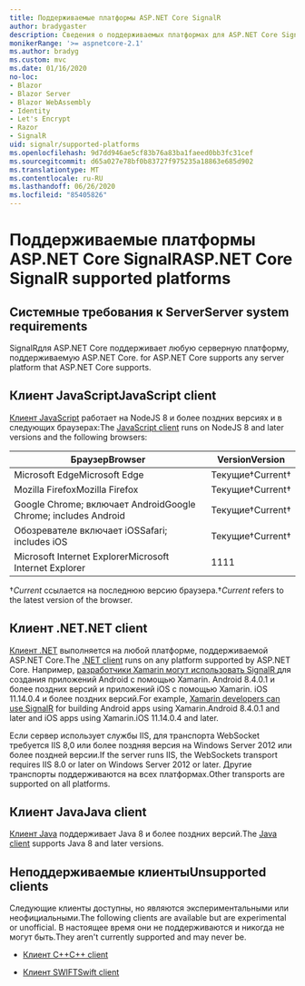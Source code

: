 ```yaml
---
title: Поддерживаемые платформы ASP.NET Core SignalR
author: bradygaster
description: Сведения о поддерживаемых платформах для ASP.NET Core SignalR.
monikerRange: '>= aspnetcore-2.1'
ms.author: bradyg
ms.custom: mvc
ms.date: 01/16/2020
no-loc:
- Blazor
- Blazor Server
- Blazor WebAssembly
- Identity
- Let's Encrypt
- Razor
- SignalR
uid: signalr/supported-platforms
ms.openlocfilehash: 9d7dd946ae5cf83b76a83ba1faeed0bb3fc31cef
ms.sourcegitcommit: d65a027e78bf0b83727f975235a18863e685d902
ms.translationtype: MT
ms.contentlocale: ru-RU
ms.lasthandoff: 06/26/2020
ms.locfileid: "85405826"
---
```

# <a name="aspnet-core-signalr-supported-platforms"></a><span data-ttu-id="e8192-103">Поддерживаемые платформы ASP.NET Core SignalR</span><span class="sxs-lookup"><span data-stu-id="e8192-103">ASP.NET Core SignalR supported platforms</span></span>

## <a name="server-system-requirements"></a><span data-ttu-id="e8192-104">Системные требования к  Server</span><span class="sxs-lookup"><span data-stu-id="e8192-104">Server system requirements</span></span>

SignalR<span data-ttu-id="e8192-105">для ASP.NET Core поддерживает любую серверную платформу, поддерживаемую ASP.NET Core.</span><span class="sxs-lookup"><span data-stu-id="e8192-105"> for ASP.NET Core supports any server platform that ASP.NET Core supports.</span></span>

## <a name="javascript-client"></a><span data-ttu-id="e8192-106">Клиент JavaScript</span><span class="sxs-lookup"><span data-stu-id="e8192-106">JavaScript client</span></span>

<span data-ttu-id="e8192-107">[Клиент JavaScript](xref:signalr/javascript-client) работает на NodeJS 8 и более поздних версиях и в следующих браузерах:</span><span class="sxs-lookup"><span data-stu-id="e8192-107">The [JavaScript client](xref:signalr/javascript-client) runs on NodeJS 8 and later versions and the following browsers:</span></span>

| <span data-ttu-id="e8192-108">Браузер</span><span class="sxs-lookup"><span data-stu-id="e8192-108">Browser</span></span>                         | <span data-ttu-id="e8192-109">Version</span><span class="sxs-lookup"><span data-stu-id="e8192-109">Version</span></span>         |
| ------------------------------- | --------------- |
| <span data-ttu-id="e8192-110">Microsoft Edge</span><span class="sxs-lookup"><span data-stu-id="e8192-110">Microsoft Edge</span></span>                  | <span data-ttu-id="e8192-111">Текущие&dagger;</span><span class="sxs-lookup"><span data-stu-id="e8192-111">Current&dagger;</span></span> |
| <span data-ttu-id="e8192-112">Mozilla Firefox</span><span class="sxs-lookup"><span data-stu-id="e8192-112">Mozilla Firefox</span></span>                 | <span data-ttu-id="e8192-113">Текущие&dagger;</span><span class="sxs-lookup"><span data-stu-id="e8192-113">Current&dagger;</span></span> |
| <span data-ttu-id="e8192-114">Google Chrome; включает Android</span><span class="sxs-lookup"><span data-stu-id="e8192-114">Google Chrome; includes Android</span></span> | <span data-ttu-id="e8192-115">Текущие&dagger;</span><span class="sxs-lookup"><span data-stu-id="e8192-115">Current&dagger;</span></span> |
| <span data-ttu-id="e8192-116">Обозревателе включает iOS</span><span class="sxs-lookup"><span data-stu-id="e8192-116">Safari; includes iOS</span></span>            | <span data-ttu-id="e8192-117">Текущие&dagger;</span><span class="sxs-lookup"><span data-stu-id="e8192-117">Current&dagger;</span></span> |
| <span data-ttu-id="e8192-118">Microsoft Internet Explorer</span><span class="sxs-lookup"><span data-stu-id="e8192-118">Microsoft Internet Explorer</span></span>     | <span data-ttu-id="e8192-119">11</span><span class="sxs-lookup"><span data-stu-id="e8192-119">11</span></span>              |

<span data-ttu-id="e8192-120">&dagger;*Current* ссылается на последнюю версию браузера.</span><span class="sxs-lookup"><span data-stu-id="e8192-120">&dagger;*Current* refers to the latest version of the browser.</span></span>

## <a name="net-client"></a><span data-ttu-id="e8192-121">Клиент .NET</span><span class="sxs-lookup"><span data-stu-id="e8192-121">.NET client</span></span>

<span data-ttu-id="e8192-122">[Клиент .NET](xref:signalr/dotnet-client) выполняется на любой платформе, поддерживаемой ASP.NET Core.</span><span class="sxs-lookup"><span data-stu-id="e8192-122">The [.NET client](xref:signalr/dotnet-client) runs on any platform supported by ASP.NET Core.</span></span> <span data-ttu-id="e8192-123">Например, [разработчики Xamarin могут использовать SignalR ](https://github.com/aspnet/Announcements/issues/305) для создания приложений Android с помощью Xamarin. Android 8.4.0.1 и более поздних версий и приложений iOS с помощью Xamarin. iOS 11.14.0.4 и более поздних версий.</span><span class="sxs-lookup"><span data-stu-id="e8192-123">For example, [Xamarin developers can use SignalR](https://github.com/aspnet/Announcements/issues/305) for building Android apps using Xamarin.Android 8.4.0.1 and later and iOS apps using Xamarin.iOS 11.14.0.4 and later.</span></span>

<span data-ttu-id="e8192-124">Если сервер использует службы IIS, для транспорта WebSocket требуется IIS 8,0 или более поздняя версия на Windows Server 2012 или более поздней версии.</span><span class="sxs-lookup"><span data-stu-id="e8192-124">If the server runs IIS, the WebSockets transport requires IIS 8.0 or later on Windows Server 2012 or later.</span></span> <span data-ttu-id="e8192-125">Другие транспорты поддерживаются на всех платформах.</span><span class="sxs-lookup"><span data-stu-id="e8192-125">Other transports are supported on all platforms.</span></span>

## <a name="java-client"></a><span data-ttu-id="e8192-126">Клиент Java</span><span class="sxs-lookup"><span data-stu-id="e8192-126">Java client</span></span>

<span data-ttu-id="e8192-127">[Клиент Java](xref:signalr/java-client) поддерживает Java 8 и более поздних версий.</span><span class="sxs-lookup"><span data-stu-id="e8192-127">The [Java client](xref:signalr/java-client) supports Java 8 and later versions.</span></span>

## <a name="unsupported-clients"></a><span data-ttu-id="e8192-128">Неподдерживаемые клиенты</span><span class="sxs-lookup"><span data-stu-id="e8192-128">Unsupported clients</span></span>

<span data-ttu-id="e8192-129">Следующие клиенты доступны, но являются экспериментальными или неофициальными.</span><span class="sxs-lookup"><span data-stu-id="e8192-129">The following clients are available but are experimental or unofficial.</span></span> <span data-ttu-id="e8192-130">В настоящее время они не поддерживаются и никогда не могут быть.</span><span class="sxs-lookup"><span data-stu-id="e8192-130">They aren't currently supported and may never be.</span></span>

* <span data-ttu-id="e8192-131">[Клиент C++](https://github.com/aspnet/SignalR-Client-Cpp)</span><span class="sxs-lookup"><span data-stu-id="e8192-131">[C++ client](https://github.com/aspnet/SignalR-Client-Cpp)</span></span>

* <span data-ttu-id="e8192-132">[Клиент SWIFT](https://github.com/moozzyk/SignalR-Client-Swift)</span><span class="sxs-lookup"><span data-stu-id="e8192-132">[Swift client](https://github.com/moozzyk/SignalR-Client-Swift)</span></span>
